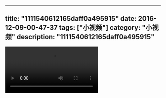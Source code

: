 
---
title: "1111540612165daff0a495915"
date: 2016-12-09-00-47-37
tags: ["小视频"]
category: "小视频"
description: "1111540612165daff0a495915"
---
<video src="http://ohtsqip0g.bkt.clouddn.com/1111540612165daff0a495915.mp4" controls="controls"></video>
